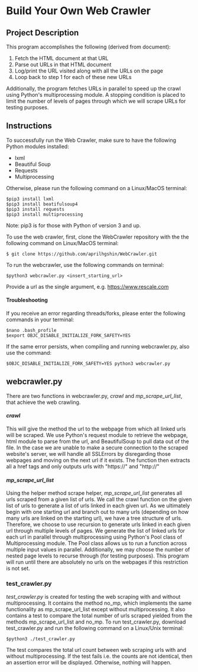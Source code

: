 # Build Your Own Web Crawler

## Project Description

This program accomplishes the following (derived from document):
 1. Fetch the HTML document at that URL
 2. Parse out URLs in that HTML document
 3. Log/print the URL visited along with all the URLs on the page
 4. Loop back to step 1 for each of these new URLs
 
 Additionally, the program fetches URLs in parallel to speed up the crawl using Python's multiprocessing module.
 A stopping condition is placed to limit the number of levels of pages through which we will scrape URLs for testing purposes.

## Instructions
To successfully run the Web Crawler, make sure to have the following Python modules installed:
 - lxml
 - Beautiful Soup
 - Requests
 - Multiprocessing
 
 Otherwise, please run the following command on a Linux/MacOS terminal:
 ```
 $pip3 install lxml
 $pip3 install beatifulsoup4
 $pip3 install requests
 $pip3 install multiprocessing
 ```
 Note: pip3 is for those with Python of version 3 and up.
 
 To use the web crawler, first, clone the WebCrawler repository with the the following command on Linux/MacOS terminal:
 ```
 $ git clone https://github.com/aprilhgshin/WebCrawler.git
 ```
 
 To run the webcrawler, use the following commands on terminal:
 ```
 $python3 webcrawler.py <insert_starting_url>
 ```
 Provide a url as the single argument, e.g. https://www.rescale.com
 
 #### Troubleshooting 
 If you receive an error regarding threads/forks, please enter the following commands in your terminal: 
 ```
 $nano .bash_profile
 $export OBJC_DISABLE_INITIALIZE_FORK_SAFETY=YES
 ```
 If the same error persists, when compiling and running webcrawler.py, also use the command: 
 ```
 $OBJC_DISABLE_INITIALIZE_FORK_SAFETY=YES python3 webcrawler.py
 ```
 ## webcrawler.py
 There are two functions in webcrawler.py, *crawl* and *mp_scrape_url_list*, that achieve the web crawling.
  #### *crawl*

 This will give the method the url to the webpage from which all linked urls will be scraped.
 We use Python's request module to retrieve the webpage, html module to parse from the url, and BeautifulSoup to pull data out of the file. 
 In the case we are unable to make a secure connection to the scraped website's server, we will handle all SSLErrors by disregarding those webpages and moving on the next url if it exists.
 The function then extracts all a href tags and only outputs urls with "https://" and "http://"
 
 #### *mp_scrape_url_list*
  
Using the helper method scrape helper, *mp_scrape_url_list* generates all urls scraped from a given list of urls. We call the crawl function on the given list of urls to generate a list of urls linked in each given url. As we ultimately begin with one starting url and branch out to many urls (depending on how many urls are linked on the starting url), we have a tree structure of urls. Therefore, we choose to use recursion to generate urls linked in each given url through multiple levels of pages. We generate the list of linked urls for each url in parallel through multiprocessing using Python's Pool class of Multiprocessing module. The Pool class allows us to run a function across multiple input values in parallel. 
Additionally, we may choose the number of nested page levels to recurse through (for testing purposes). This program will run until there are absolutely no urls on the webpages if this restriction is not set.

    
 ### test_crawler.py
 *test_crawler.py* is created for testing the web scraping with and without multiprocessing.
 It contains the method no_mp, which implements the same functionality as mp_scrape_url_list except without multiprocessing.
 It also contains a test to compare the total number of urls scraped yielded from the methods mp_scrape_url_list and no_mp.
 To run test_crawler.py, download test_crawler.py and run the following command on a Linux/Unix terminal:
 ```
 $python3 ./test_crawler.py
 ```
 The test compares the total url count between web scraping urls with and without multiprocessing.
 If the test fails i.e. the counts are not identical, then an assertion error will be displayed. Otherwise, nothing will happen.



 
 
